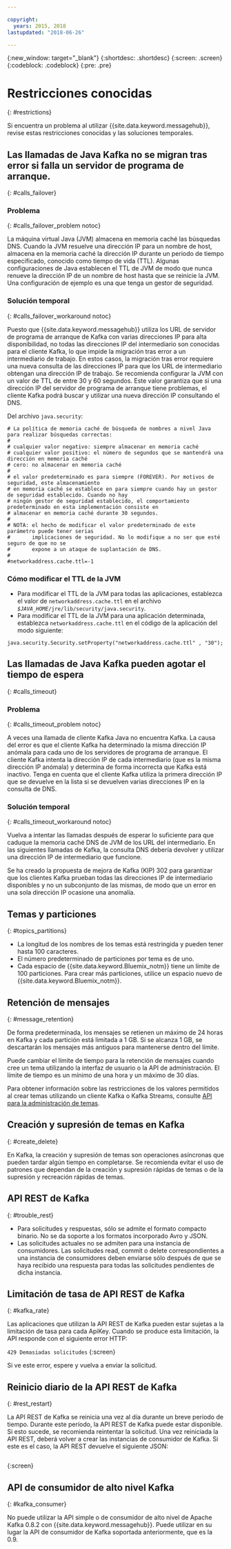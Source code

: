 ```yaml
---

copyright:
  years: 2015, 2018
lastupdated: "2018-06-26"

---
```


{:new_window: target="_blank"}
{:shortdesc: .shortdesc}
{:screen: .screen}
{:codeblock: .codeblock}
{:pre: .pre}


# Restricciones conocidas
{: #restrictions}

Si encuentra un problema al utilizar {{site.data.keyword.messagehub}}, revise estas restricciones conocidas y las soluciones temporales. 


## Las llamadas de Java Kafka no se migran tras error si falla un servidor de programa de arranque.
{: #calls_failover}

### Problema
{: #calls_failover_problem notoc}

La máquina virtual Java (JVM) almacena en memoria caché las búsquedas DNS. Cuando la JVM resuelve una dirección IP para un nombre de host, almacena en la memoria caché la dirección IP durante un periodo de tiempo especificado, conocido como tiempo de vida (TTL). Algunas configuraciones de Java establecen el TTL de JVM de modo que nunca renueve la dirección IP de un nombre de host hasta que se reinicie la JVM. Una configuración de ejemplo es una que tenga un gestor de seguridad.

### Solución temporal
{: #calls_failover_workaround notoc}

Puesto que {{site.data.keyword.messagehub}} utiliza los URL de servidor de programa de arranque de Kafka con varias direcciones IP para alta disponibilidad, no todas las direcciones IP del intermediario son conocidas para el cliente Kafka, lo que impide la migración tras error a un intermediario de trabajo. En estos casos, la migración tras error requiere una nueva consulta de las direcciones IP para que los URL de intermediario obtengan una dirección IP de trabajo. Se recomienda configurar la JVM con un valor de TTL de entre 30 y 60 segundos. Este valor garantiza que si una dirección IP del servidor de programa de arranque tiene problemas, el cliente Kafka podrá buscar y utilizar una nueva dirección IP consultando el DNS.

Del archivo <code>java.security</code>: 

```
# La política de memoria caché de búsqueda de nombres a nivel Java para realizar búsquedas correctas:
#
# cualquier valor negativo: siempre almacenar en memoria caché
# cualquier valor positivo: el número de segundos que se mantendrá una dirección en memoria caché
# cero: no almacenar en memoria caché
#
# el valor predeterminado es para siempre (FOREVER). Por motivos de seguridad, este almacenamiento
# en memoria caché se establece en para siempre cuando hay un gestor de seguridad establecido. Cuando no hay
# ningún gestor de seguridad establecido, el comportamiento predeterminado en esta implementación consiste en
# almacenar en memoria caché durante 30 segundos.
#
# NOTA: el hecho de modificar el valor predeterminado de este parámetro puede tener serias
#       implicaciones de seguridad. No lo modifique a no ser que esté seguro de que no se
#       expone a un ataque de suplantación de DNS.
#
#networkaddress.cache.ttl=-1
```

### Cómo modificar el TTL de la JVM
* Para modificar el TTL de la JVM para todas las aplicaciones, establezca el valor de <code>networkaddress.cache.ttl</code> en el archivo
<code><var class="keyword varname">$JAVA_HOME</var>/jre/lib/security/java.security</code>.
* Para modificar el TTL de la JVM para una aplicación determinada, establezca <code>networkaddress.cache.ttl</code> en el código de la aplicación del modo siguiente:
```
java.security.Security.setProperty("networkaddress.cache.ttl" , "30");
```

## Las llamadas de Java Kafka pueden agotar el tiempo de espera
{: #calls_timeout}

### Problema
{: #calls_timeout_problem notoc}

A veces una llamada de cliente Kafka Java no encuentra Kafka. La causa del error es que el cliente Kafka ha determinado la misma dirección IP anómala para cada uno de los servidores de programa de arranque. El cliente Kafka intenta la dirección IP de cada intermediario (que es la misma dirección IP anómala) y determina de forma incorrecta que Kafka está inactivo. Tenga en cuenta que el cliente Kafka utiliza la primera dirección IP que se devuelve en la lista si se devuelven varias direcciones IP en la consulta de DNS.

### Solución temporal
{: #calls_timeout_workaround notoc}

Vuelva a intentar las llamadas después de esperar lo suficiente para que caduque la memoria caché DNS de JVM de los URL del intermediario. En las siguientes llamadas de Kafka, la consulta DNS debería devolver y utilizar una dirección IP de intermediario que funcione. 

Se ha creado la propuesta de mejora de Kafka (KIP) 302 para garantizar que los clientes Kafka prueban todas las direcciones IP de intermediario disponibles y no un subconjunto de las mismas, de modo que un error en una sola dirección IP ocasione una anomalía.


## Temas y particiones
{: #topics_partitions}

*  La longitud de los nombres de los temas está restringida y
pueden tener hasta 100 caracteres.
*  El número predeterminado de particiones por tema es de uno.
*  Cada espacio de {{site.data.keyword.Bluemix_notm}} tiene un límite de 100 particiones. Para
crear más particiones, utilice un espacio nuevo de
{{site.data.keyword.Bluemix_notm}}.

## Retención de mensajes
{: #message_retention}

De forma predeterminada, los mensajes se retienen un máximo de 24 horas
en Kafka y cada partición está limitada a 1 GB. Si se alcanza 1 GB, se descartarán los mensajes más antiguos para mantenerse dentro
del límite.

Puede cambiar el límite de tiempo para la retención de mensajes cuando cree un tema utilizando la interfaz de usuario o la API de administración. El límite de tiempo es un mínimo de una hora y un máximo de 30 días.

Para obtener información sobre las restricciones de los valores permitidos al crear temas utilizando un cliente Kafka o Kafka Streams, consulte [API para la administración de temas](/docs/services/EventStreams/eventstreams104.html).

## Creación y supresión de temas en Kafka
{: #create_delete}

En Kafka, la creación y supresión de temas son operaciones asíncronas que pueden tardar algún tiempo en completarse. Se recomienda evitar el uso de patrones que dependan de la creación y supresión rápidas de temas o de la supresión y recreación rápidas de temas.

## API REST de Kafka
{: #trouble_rest}

*  Para solicitudes y respuestas, sólo se admite el
formato compacto binario. No se da soporte a los formatos incorporado Avro y JSON.
*  Las solicitudes actuales no se admiten para una instancia de consumidores.
   Las solicitudes read, commit o
                    delete correspondientes a una instancia de consumidores deben enviarse sólo después de
                    que se haya recibido una respuesta para todas las solicitudes pendientes de dicha                     instancia.

## Limitación de tasa de API REST de Kafka
{: #kafka_rate}

Las aplicaciones que utilizan la API REST de Kafka pueden estar sujetas a la limitación de tasa para cada ApiKey. Cuando se produce esta limitación, la API responde con el siguiente error HTTP:

<code>429 Demasiadas solicitudes</code>
{:screen}

Si ve este error, espere y vuelva a enviar la solicitud.

<!--12/04/18 - Karen: same info duplicated at messagehub108 -->
## Reinicio diario de la API REST de Kafka
{: #rest_restart}

La API REST de Kafka se reinicia una vez al día durante un breve período de tiempo. Durante este período, la API REST de Kafka puede estar disponible. Si esto sucede, se recomienda reintentar la solicitud. Una vez reiniciada la API REST, deberá volver a crear las instancias de consumidor de Kafka. Si este es el caso, la API REST devuelve el siguiente JSON:

```'{"error_code":40403,"message":"Consumer instance not found."}'
```
{:screen}

## API de consumidor de alto nivel Kafka
{: #kafka_consumer}

No puede utilizar la API simple o de
consumidor de alto nivel de Apache Kafka 0.8.2 con {{site.data.keyword.messagehub}}. Puede utilizar en su lugar la API de consumidor de Kafka soportada anteriormente, que es la 0.9.
